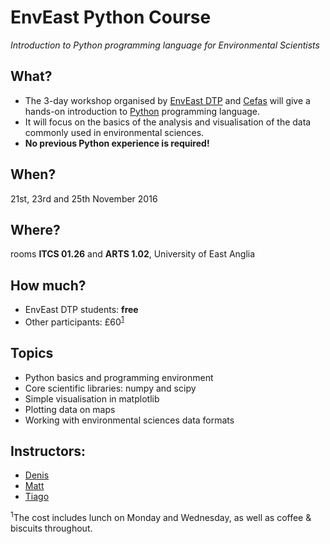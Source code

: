 # EnvEast Python Course
*Introduction to Python programming language for Environmental Scientists*

## What?
* The 3-day workshop organised by [EnvEast DTP](http://www.enveast.ac.uk/) and [Cefas](http://www.cefas.co.uk/) will give a hands-on introduction to [Python](http://www.python.org/) programming language.
* It will focus on the basics of the analysis and visualisation of the data commonly used in environmental sciences.
* **No previous Python experience is required!**


## When?
21st, 23rd and 25th November 2016

## Where?
rooms **ITCS 01.26** and **ARTS 1.02**, University of East Anglia

## How much?
* EnvEast DTP students: **free**
* Other participants: £60<sup>[1](#foot1)</sup>

## Topics
* Python basics and programming environment
* Core scientific libraries: numpy and scipy
* Simple visualisation in matplotlib
* Plotting data on maps
* Working with environmental sciences data formats 

## Instructors:
* [Denis](mailto:d.sergeev@uea.ac.uk)
* [Matt](mailto:m.bone@uea.ac.uk)
* [Tiago](mailto:tiago.silva@cefas.co.uk)

<a name="foot1"><sup>1</sup></a>The cost includes lunch on Monday and Wednesday, as well as coffee & biscuits throughout.
